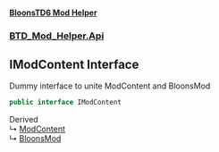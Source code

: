 #### [BloonsTD6 Mod Helper](README.md 'README')
### [BTD_Mod_Helper.Api](README.md#BTD_Mod_Helper.Api 'BTD_Mod_Helper.Api')

## IModContent Interface

Dummy interface to unite ModContent and BloonsMod

```csharp
public interface IModContent
```

Derived  
&#8627; [ModContent](BTD_Mod_Helper.Api.ModContent.md 'BTD_Mod_Helper.Api.ModContent')  
&#8627; [BloonsMod](BTD_Mod_Helper.BloonsMod.md 'BTD_Mod_Helper.BloonsMod')